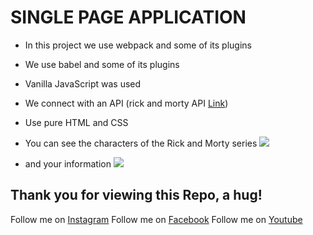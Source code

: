 # SINGLE PAGE APPLICATION

- In this project we use webpack and some of its plugins
- We use babel and some of its plugins
- Vanilla JavaScript was used
- We connect with an API (rick and morty API [Link](https://rickandmortyapi.com/api/character/"))
- Use pure HTML and CSS

- You can see the characters of the Rick and Morty series
![](https://i.ibb.co/5Gq4zHR/Cientifico-Google-Chrome-23-09-2022-10-15-44-p-m.png)
- and your information
![](https://i.ibb.co/XJvCHLJ/Cientifico-Google-Chrome-23-09-2022-10-16-05-p-m.png)


## Thank you for viewing this Repo, a hug!

Follow me on [Instagram](https://www.instagram.com/dev_juan22/)
Follow me on [Facebook](https://www.facebook.com/juandavid.reyesbedoya.7)
Follow me on [Youtube](https://www.youtube.com/channel/UCacHqx898rhli-vmmjSmkWw)
